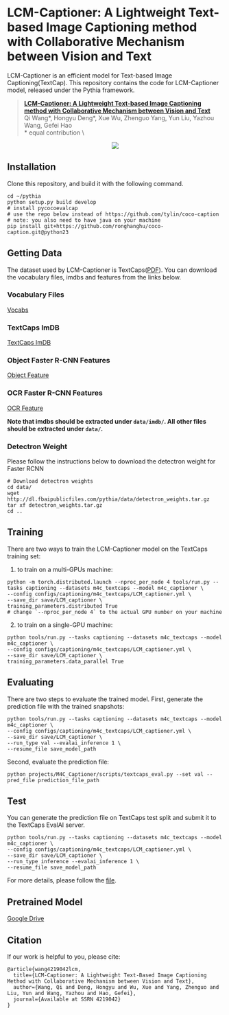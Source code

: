 # LCM-Captioner: A Lightweight Text-based Image Captioning method with Collaborative Mechanism between Vision and Text
LCM-Captioner is an efficient model for Text-based Image Captioning(TextCap). This repository contains the code for LCM-Captioner model, released under the Pythia framework.
> [**LCM-Captioner: A Lightweight Text-based Image Captioning method with Collaborative Mechanism between Vision and Text**]() \
> Qi Wang\*, Hongyu Deng\*, Xue Wu, Zhenguo Yang, Yun Liu, Yazhou Wang, Gefei Hao \
> \* equal contribution \


<p align="center"> <img src='docs/overview.png' align="center"> </p>


## Installation
Clone this repository, and build it with the following command.
```
cd ~/pythia
python setup.py build develop
# install pycocoevalcap
# use the repo below instead of https://github.com/tylin/coco-caption
# note: you also need to have java on your machine
pip install git+https://github.com/ronghanghu/coco-caption.git@python23
```

## Getting Data
The dataset used by LCM-Captioner is TextCaps([PDF](https://arxiv.org/pdf/2003.12462.pdf)). You can download the vocabulary files, imdbs and features from the links below. 

### Vocabulary Files
[Vocabs](https://dl.fbaipublicfiles.com/pythia/m4c_captioner/data/m4c_captioner_vocabs.tar.gz) 
### TextCaps ImDB
[TextCaps ImDB](https://dl.fbaipublicfiles.com/pythia/m4c_captioner/data/imdb/m4c_textcaps.tar.gz)
### Object Faster R-CNN Features
[Object Feature](https://dl.fbaipublicfiles.com/pythia/features/open_images.tar.gz)
### OCR Faster R-CNN Features
[OCR Feature](https://dl.fbaipublicfiles.com/pythia/m4c/data/m4c_textvqa_ocr_en_frcn_features.tar.gz)


**Note that imdbs should be extracted under `data/imdb/`. All other files should be extracted under `data/`.**

### Detectron Weight
Please follow the instructions below to download the detectron weight for Faster RCNN
```
# Download detectron weights
cd data/
wget http://dl.fbaipublicfiles.com/pythia/data/detectron_weights.tar.gz
tar xf detectron_weights.tar.gz
cd ..
```

## Training
There are two ways to train the LCM-Captioner model on the TextCaps training set:
1) to train on a multi-GPUs machine:
```
python -m torch.distributed.launch --nproc_per_node 4 tools/run.py --tasks captioning --datasets m4c_textcaps --model m4c_captioner \
--config configs/captioning/m4c_textcaps/LCM_captioner.yml \
--save_dir save/LCM_captioner \
training_parameters.distributed True
# change `--nproc_per_node 4` to the actual GPU number on your machine
```

2) to train on a single-GPU machine:
```
python tools/run.py --tasks captioning --datasets m4c_textcaps --model m4c_captioner \
--config configs/captioning/m4c_textcaps/LCM_captioner.yml \
--save_dir save/LCM_captioner \
training_parameters.data_parallel True
```

## Evaluating
There are two steps to evaluate the trained model.
First, generate the prediction file with the trained snapshots:
```
python tools/run.py --tasks captioning --datasets m4c_textcaps --model m4c_captioner \
--config configs/captioning/m4c_textcaps/LCM_captioner.yml \
--save_dir save/LCM_captioner \
--run_type val --evalai_inference 1 \
--resume_file save_model_path
```
Second, evaluate the prediction file:
```
python projects/M4C_Captioner/scripts/textcaps_eval.py --set val --pred_file prediction_file_path
```

## Test
You can generate the prediction file on TextCaps test split and submit it to the TextCaps EvalAI server.
```
python tools/run.py --tasks captioning --datasets m4c_textcaps --model m4c_captioner \
--config configs/captioning/m4c_textcaps/LCM_captioner.yml \
--save_dir save/LCM_captioner \
--run_type inference --evalai_inference 1 \
--resume_file save_model_path
```


For more details, please follow the [file]('projects/M4C_Captioner/README.md').

## Pretrained Model
[Google Drive](https://drive.google.com/file/d/17k8KnlDkj90Zr4F-MBu1RyWq6OwVNMp8/view?usp=sharing)

## Citation

If our work is helpful to you, please cite:
```
@article{wang4219042lcm,
  title={LCM-Captioner: A Lightweight Text-Based Image Captioning Method with Collaborative Mechanism between Vision and Text},
  author={Wang, Qi and Deng, Hongyu and Wu, Xue and Yang, Zhenguo and Liu, Yun and Wang, Yazhou and Hao, Gefei},
  journal={Available at SSRN 4219042}
}
```

